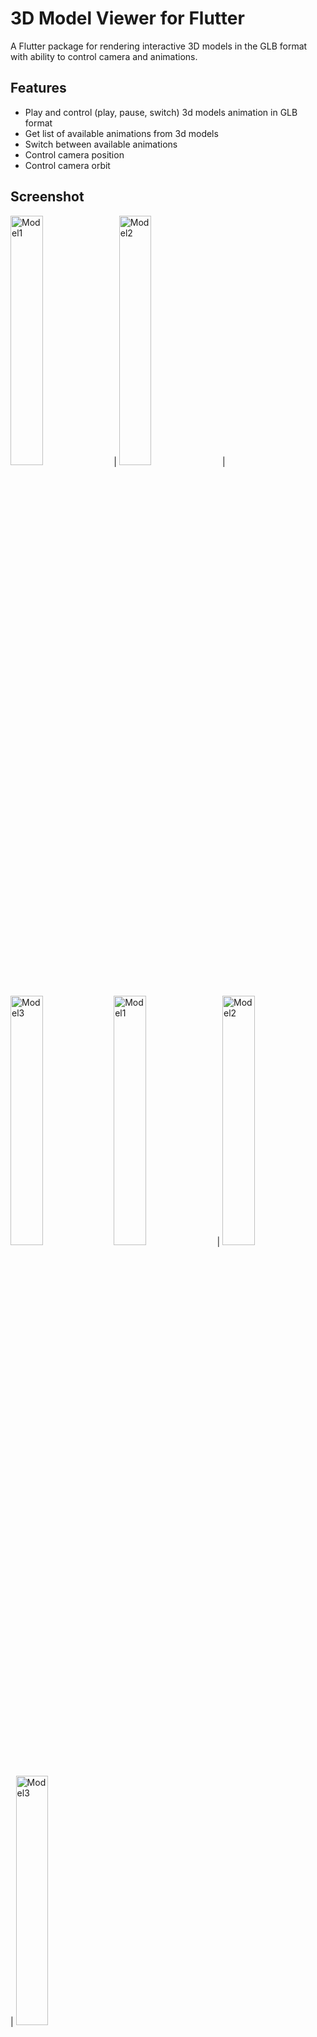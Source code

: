 # 3D Model Viewer for Flutter

A Flutter package for rendering interactive 3D models in the GLB format with ability to control camera and animations.

## Features

- Play and control (play, pause, switch) 3d models animation in GLB format
- Get list of available animations from 3d models
- Switch between available animations
- Control camera position
- Control camera orbit

## Screenshot


<!-- <img src="https://github.com/m-r-davari/flutter_3d_controller/blob/main/example/samples/model1.gif" alt="model1" width="25%" loading="lazy"/> -->
<!-- <img src="https://github.com/m-r-davari/flutter_3d_controller/blob/main/example/samples/model2.gif" alt="model2" width="25%" loading="lazy"/> -->
<!-- <img src="https://github.com/m-r-davari/flutter_3d_controller/blob/main/example/samples/model3.gif" alt="model3" width="25%" loading="lazy"/> -->

<img src="https://github.com/m-r-davari/flutter_3d_controller/blob/main/example/samples/sc1.png" alt="Model1" width="32%"/> | <img src="https://github.com/m-r-davari/flutter_3d_controller/blob/main/example/samples/sc2.png" alt="Model2" width="32%"/> | <img src="https://github.com/m-r-davari/flutter_3d_controller/blob/main/example/samples/sc3.png" alt="Model3" width="32%"/>
<img src="https://github.com/m-r-davari/flutter_3d_controller/blob/main/example/samples/model1.gif" alt="Model1" width="32%"/> | <img src="https://github.com/m-r-davari/flutter_3d_controller/blob/main/example/samples/model2.gif" alt="Model2" width="32%"/> | <img src="https://github.com/m-r-davari/flutter_3d_controller/blob/main/example/samples/model3.gif" alt="Model3" width="32%"/>


## Compatibility

- Android
- iOS
- Web

## Notes

For now this package only support GLB format, other 3d formats coming soon.

## Installation

### `pubspec.yaml`

```yaml
dependencies:
  flutter_3d_controller: ^0.0.3
```

### `AndroidManifest.xml` (Android 9+ only)

To use this widget on Android 9+ devices, your app must be permitted to make an HTTP connection to `http://localhost:XXXXX`.
Android 9 (API level 28) changed the default for [`android:usesCleartextTraffic`] from `true` to `false`,
so you will need to configure your app's `android/app/src/main/AndroidManifest.xml` as follows:

```diff
     <application
        android:name="${applicationName}"
        android:icon="@mipmap/ic_launcher"
-       android:label="example">
+       android:label="example"
+       android:usesCleartextTraffic="true">
        <activity
            android:name=".MainActivity"
```

This does not affect Android 8 and earlier. See [#7] for more information.

### `app/build.gradle` (Android only)

Change minSdkVersion to 21.

    defaultConfig {
        ...
        minSdkVersion 21
        ...
    }

### `Info.plist` (iOS only)

To use this widget on iOS, you need to opt-in to the embedded views preview
by adding a boolean property to your app's `ios/Runner/Info.plist` file, with
the key `io.flutter.embedded_views_preview` and the value `YES`:

```xml
  <key>io.flutter.embedded_views_preview</key>
  <true/>
```

### `web/index.html` (Web only)

Modify the `<head>` tag of your `web/index.html` to load the JavaScript, like so:

```html
<head>

  <!-- Other stuff -->

  <script type="module" src="./assets/packages/flutter_3d_controller/assets/model-viewer.min.js" defer></script>
</head>
```

